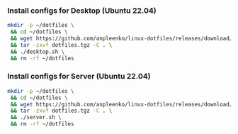 ### Install configs for Desktop (Ubuntu 22.04)

```bash
mkdir -p ~/dotfiles \
 && cd ~/dotfiles \
 && wget https://github.com/anpleenko/linux-dotfiles/releases/download/v07-03-2024-20h-46m-50s/dotfiles.tgz \
 && tar -zxvf dotfiles.tgz -C . \
 && ./desktop.sh \
 && rm -rf ~/dotfiles
```

### Install configs for Server (Ubuntu 22.04)

```bash
mkdir -p ~/dotfiles \
 && cd ~/dotfiles \
 && wget https://github.com/anpleenko/linux-dotfiles/releases/download/v07-03-2024-20h-46m-50s/dotfiles.tgz \
 && tar -zxvf dotfiles.tgz -C . \
 && ./server.sh \
 && rm -rf ~/dotfiles
```
